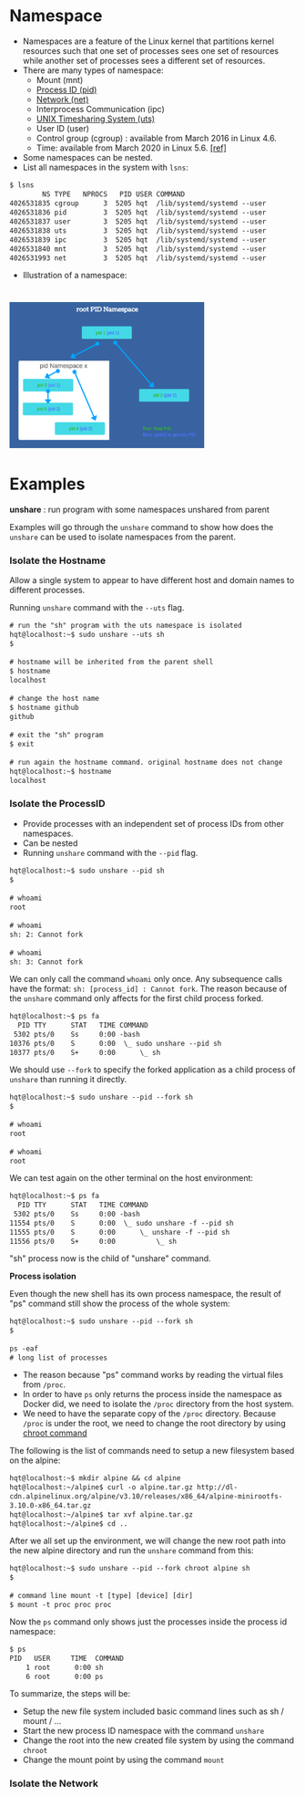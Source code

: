 # Namespace
- Namespaces are a feature of the Linux kernel that partitions kernel resources such that one set of processes sees one set of resources while another set of processes sees a different set of resources.
- There are many types of namespace: 
    - Mount (mnt)
    - [Process ID (pid)](#isolate-the-ProcessID)
    - [Network (net)](#isolate-the-network)
    - Interprocess Communication (ipc)
    - [UNIX Timesharing System (uts)](#isolate-the-hostname)
    - User ID (user)
    - Control group (cgroup) : available from March 2016 in Linux 4.6.
    - Time: available from March 2020 in Linux 5.6. [[ref]](https://lwn.net/Articles/779104/)
- Some namespaces can be nested.
- List all namespaces in the system with `lsns`:
```console
$ lsns
        NS TYPE   NPROCS   PID USER COMMAND
4026531835 cgroup      3  5205 hqt  /lib/systemd/systemd --user
4026531836 pid         3  5205 hqt  /lib/systemd/systemd --user
4026531837 user        3  5205 hqt  /lib/systemd/systemd --user
4026531838 uts         3  5205 hqt  /lib/systemd/systemd --user
4026531839 ipc         3  5205 hqt  /lib/systemd/systemd --user
4026531840 mnt         3  5205 hqt  /lib/systemd/systemd --user
4026531993 net         3  5205 hqt  /lib/systemd/systemd --user
```
- Illustration of a namespace:
# <img src="images/namespace_process.png" height="256"/>


# Examples
**unshare** : run program with some namespaces unshared from parent

Examples will go through the `unshare` command to show how does the `unshare` can be used to isolate namespaces from the parent.

### Isolate the Hostname
Allow a single system to appear to have different host and domain names to different processes.

Running `unshare` command with the `--uts` flag.

```console
# run the "sh" program with the uts namespace is isolated
hqt@localhost:~$ sudo unshare --uts sh
$

# hostname will be inherited from the parent shell
$ hostname
localhost

# change the host name
$ hostname github
github

# exit the "sh" program
$ exit

# run again the hostname command. original hostname does not change
hqt@localhost:~$ hostname
localhost
```

### Isolate the ProcessID
- Provide processes with an independent set of process IDs from other namespaces.
- Can be nested
- Running `unshare` command with the `--pid` flag.

```console
hqt@localhost:~$ sudo unshare --pid sh
$

# whoami
root

# whoami
sh: 2: Cannot fork

# whoami
sh: 3: Cannot fork
```

We can only call the command `whoami` only once. Any subsequence calls have the format: `sh: [process_id] : Cannot fork`.
The reason because of the `unshare` command only affects for the first child process forked.

```console
hqt@localhost:~$ ps fa
  PID TTY      STAT   TIME COMMAND
 5302 pts/0    Ss     0:00 -bash
10376 pts/0    S      0:00  \_ sudo unshare --pid sh
10377 pts/0    S+     0:00      \_ sh
```

We should use `--fork` to specify the forked application as a child process of `unshare` than running it directly.

```console
hqt@localhost:~$ sudo unshare --pid --fork sh
$

# whoami
root

# whoami
root
```

We can test again on the other terminal on the host environment:
```console
hqt@localhost:~$ ps fa                                                 
  PID TTY      STAT   TIME COMMAND
 5302 pts/0    Ss     0:00 -bash
11554 pts/0    S      0:00  \_ sudo unshare -f --pid sh
11555 pts/0    S      0:00      \_ unshare -f --pid sh
11556 pts/0    S+     0:00          \_ sh
```
"sh" process now is the child of "unshare" command.

**Process isolation**

Even though the new shell has its own process namespace, the result of "ps" command still show the process of the whole system:
```console
hqt@localhost:~$ sudo unshare --pid --fork sh
$

ps -eaf
# long list of processes
```

- The reason because "ps" command works by reading the virtual files from `/proc`. 
- In order to have `ps` only returns the process inside the namespace as Docker did, we need to isolate the `/proc` directory from the host system.
- We need to have the separate copy of the `/proc` directory. Because `/proc` is under the root, we need to change the root directory by using [chroot command](CHROOT.md)

The following is the list of commands need to setup a new filesystem based on the alpine:
```console
hqt@localhost:~$ mkdir alpine && cd alpine
hqt@localhost:~/alpine$ curl -o alpine.tar.gz http://dl-cdn.alpinelinux.org/alpine/v3.10/releases/x86_64/alpine-minirootfs-3.10.0-x86_64.tar.gz
hqt@localhost:~/alpine$ tar xvf alpine.tar.gz
hqt@localhost:~/alpine$ cd ..
```

After we all set up the environment, we will change the new root path into the new alpine directory and run the `unshare` command from this:
```console
hqt@localhost:~$ sudo unshare --pid --fork chroot alpine sh
$

# command line mount -t [type] [device] [dir]
$ mount -t proc proc proc
```

Now the `ps` command only shows just the processes inside the process id namespace:

```console
$ ps
PID   USER     TIME  COMMAND
    1 root      0:00 sh
    6 root      0:00 ps
```

To summarize, the steps will be:
- Setup the new file system included basic command lines such as sh / mount / ...
- Start the new process ID namespace with the command `unshare`
- Change the root into the new created file system by using the command `chroot`
- Change the mount point by using the command `mount`

### Isolate the Network
